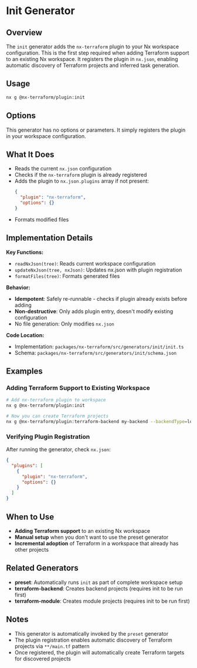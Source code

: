# Init Generator

## Overview

The `init` generator adds the `nx-terraform` plugin to your Nx workspace configuration. This is the first step required when adding Terraform support to an existing Nx workspace. It registers the plugin in `nx.json`, enabling automatic discovery of Terraform projects and inferred task generation.

## Usage

```bash
nx g @nx-terraform/plugin:init
```

## Options

This generator has no options or parameters. It simply registers the plugin in your workspace configuration.

## What It Does

- Reads the current `nx.json` configuration
- Checks if the `nx-terraform` plugin is already registered
- Adds the plugin to `nx.json.plugins` array if not present:
  ```json
  {
    "plugin": "nx-terraform",
    "options": {}
  }
  ```
- Formats modified files

## Implementation Details

**Key Functions:**
- `readNxJson(tree)`: Reads current workspace configuration
- `updateNxJson(tree, nxJson)`: Updates nx.json with plugin registration
- `formatFiles(tree)`: Formats generated files

**Behavior:**
- **Idempotent**: Safely re-runnable - checks if plugin already exists before adding
- **Non-destructive**: Only adds plugin entry, doesn't modify existing configuration
- No file generation: Only modifies `nx.json`

**Code Location:**
- Implementation: `packages/nx-terraform/src/generators/init/init.ts`
- Schema: `packages/nx-terraform/src/generators/init/schema.json`

## Examples

### Adding Terraform Support to Existing Workspace

```bash
# Add nx-terraform plugin to workspace
nx g @nx-terraform/plugin:init

# Now you can create Terraform projects
nx g @nx-terraform/plugin:terraform-backend my-backend --backendType=local
```

### Verifying Plugin Registration

After running the generator, check `nx.json`:

```json
{
  "plugins": [
    {
      "plugin": "nx-terraform",
      "options": {}
    }
  ]
}
```

## When to Use

- **Adding Terraform support** to an existing Nx workspace
- **Manual setup** when you don't want to use the preset generator
- **Incremental adoption** of Terraform in a workspace that already has other projects

## Related Generators

- **preset**: Automatically runs `init` as part of complete workspace setup
- **terraform-backend**: Creates backend projects (requires init to be run first)
- **terraform-module**: Creates module projects (requires init to be run first)

## Notes

- This generator is automatically invoked by the `preset` generator
- The plugin registration enables automatic discovery of Terraform projects via `**/main.tf` pattern
- Once registered, the plugin will automatically create Terraform targets for discovered projects

